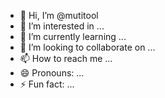 - 👋 Hi, I’m @mutitool
- 👀 I’m interested in ...
- 🌱 I’m currently learning ...
- 💞️ I’m looking to collaborate on ...
- 📫 How to reach me ...
- 😄 Pronouns: ...
- ⚡ Fun fact: ...

<!---
mutitool/mutitool is a ✨ special ✨ repository because its `README.md` (this file) appears on your GitHub profile.
You can click the Preview link to take a look at your changes.
--->
